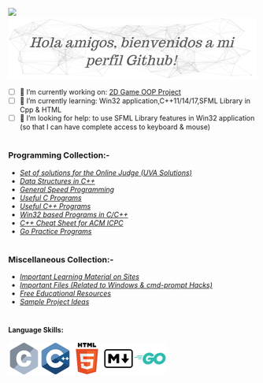 <!--
**HypertextAssassin0273/HypertextAssassin0273** is a ✨ _special_ ✨ repository because its `README.md` (this file) appears on your GitHub profile.

Here are some ideas to get you started:

- 🔭 I’m currently working on ...
- 🌱 I’m currently learning ...
- 👯 I’m looking to collaborate on ...
- 🤔 I’m looking for help with ...
- 💬 Ask me about ...
- 📫 How to reach me: ...
- 😄 Pronouns: ...
- ⚡ Fun fact: ...
-->
<a href="#"><img src="https://badges.pufler.dev/visits/HypertextAssassin0273/HypertextAssassin0273"></a>
![](https://github.com/HypertextAssassin0273/HypertextAssassin0273/blob/master/logos/particles_background.png)
- [ ] 🔭 I’m currently working on: [2D Game OOP Project](https://github.com/users/HypertextAssassin0273/projects/3)
- [ ] 🌱 I’m currently learning: Win32 application,C++11/14/17,SFML Library in Cpp & HTML
- [ ] 🤔 I’m looking for help: to use SFML Library features in Win32 application (so that I can have complete access to keyboard & mouse)
#
### Programming Collection:-
- [_Set of solutions for the Online Judge (UVA Solutions)_](https://github.com/HypertextAssassin0273/UVA-Solutions)
- [_Data Structures in C++_](https://github.com/HypertextAssassin0273/Mike-Mirzayanov---DS-And-Algo-Implementation)
- [_General Speed Programming_](https://github.com/HypertextAssassin0273/Spectre)
- [_Useful C Programs_](https://github.com/HypertextAssassin0273/Console_based_C-Programs)
- [_Useful C++ Programs_](https://github.com/HypertextAssassin0273/Console_based_Cpp-Programs)
- [_Win32 based Programs in C/C++_](https://github.com/HypertextAssassin0273/Win32_based_programs)
- [_C++ Cheat Sheet for ACM ICPC_](https://github.com/HypertextAssassin0273/cheat-sheet)
- [_Go Practice Programs_](https://github.com/HypertextAssassin0273/go-lang)
#
### Miscellaneous Collection:-
- [_Important Learning Material on Sites_](https://github.com/HypertextAssassin0273/HypertextAssassin0273/tree/master/Important%20Sites)
- [_Important Files (Related to Windows & cmd-prompt Hacks)_](https://github.com/HypertextAssassin0273/Important_Files)
- [_Free Educational Resources_](https://github.com/HypertextAssassin0273/Free-Educational-Resources)
- [_Sample Project Ideas_](https://github.com/HypertextAssassin0273/Projects)
#
#### Language Skills:
![](https://github.com/HypertextAssassin0273/HypertextAssassin0273/blob/master/logos/c_64x64.png)![](https://github.com/HypertextAssassin0273/HypertextAssassin0273/blob/master/logos/cpp_64x64.png)![](https://github.com/HypertextAssassin0273/HypertextAssassin0273/blob/master/logos/html_64x64.png)![](https://github.com/HypertextAssassin0273/HypertextAssassin0273/blob/master/logos/markdown_64x64.png)![](https://github.com/HypertextAssassin0273/HypertextAssassin0273/blob/master/logos/go_64x64.png)
